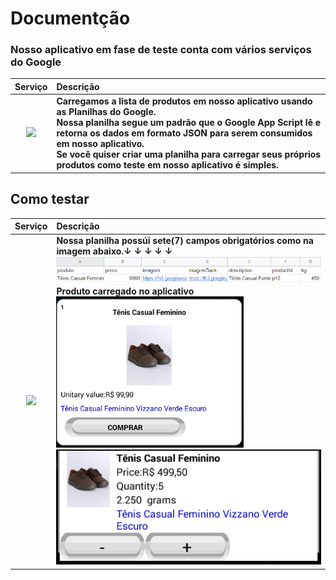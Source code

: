 # Documentção
### Nosso aplicativo em fase de teste conta com vários serviços do Google
| Serviço | Descrição |
| :---: | :--- |
| <img src="https://www.google.com/images/about/sheets-icon.svg" width="100"> | **Carregamos a lista de produtos em nosso aplicativo usando as Planilhas do Google.**<br> **Nossa planilha segue um padrão que o Google App Script lê e retorna os dados em formato JSON para serem consumidos em nosso aplicativo.**<br> **Se você quiser criar uma planilha para carregar seus próprios produtos como teste em nosso aplicativo é simples.** <br>


## Como testar
| Serviço | Descrição |
| :---: | :--- |
| <img src="https://www.google.com/images/about/sheets-icon.svg" width="100"> | **Nossa planilha possúi sete(7) campos obrigatórios como na imagem abaixo.↓ ↓ ↓ ↓ ↓**<br><img src="https://github.com/Allanksr/appmeunegocio/blob/master/documentacao-planilha/imagens/campos_da_planilha.png?raw=true"><br>**Produto carregado no aplicativo**<br> <img src="https://github.com/Allanksr/appmeunegocio/blob/master/documentacao-planilha/imagens/exemplo_do_produto_no_app.png?raw=true"  width="300"> <img src="https://github.com/Allanksr/appmeunegocio/blob/master/documentacao-planilha/imagens/produto_no_carrinho.png?raw=true">|
